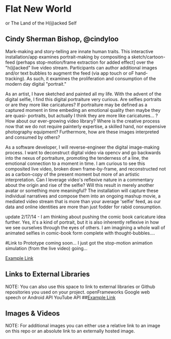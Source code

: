 # Flat New World
or The Land of the H(ij)acked Self

## Cindy Sherman Bishop, @cindyloo


Mark-making and story-telling are innate human traits.  This interactive installation/app examines portrait-making by compositing a sketch/cartoon-feed (perhaps stop-motion/frame extraction for added effect] over the "h(ij)acked" live video stream.  Participants can author additional images and/or text bubbles to augment the feed (via app touch or oF hand-tracking). As such, it examines the proliferation and consumption of the modern day digital "portrait."

As an artist, I have sketched and painted all my life.  With the advent of the digital selfie, I find this digital portraiture very curious. Are selfies portraits or are they more like caricatures?  If portraiture may be defined as a captured moment in time embeding an emotional quality then maybe they are quasi- portraits, but actually I think they are more like caricatures... ?  How about our ever-growing video library? Where is the creative process now that we do not require painterly expertise, a skilled hand, nor expensive photography equipment?   Furthermore, how are these images interpreted and consumed by others?

As a software developer, I will reverse-engineer the digital image-making process.  I want to deconstruct digital video via opencv and go backwards into the nexus of portraiture, promoting the tenderness of a line, the emotional connection to a moment in time.  I am curious to see this composited live video, broken down frame-by-frame, and reconstructed not as a carbon-copy of the present moment but more of an artistic interpretation.  Can I leverage video's reflexive nature in a commentary about the origin and rise of the selfie? Will this result in merely another avatar or something more meaningful? The installation will capture these individual narratives and compose them into an ongoing mashup movie, a mediated video stream that is more than your average 'selfie' feed, as our data and online identities are more than just fodder for rabid consumption.

update 2/17/14 -
I am thinking about pushing the comic book caricature idea further.  Yes, it's a kind of portrait, but it is also inherently reflexive in how we see ourselves through the eyes of others.  I am imagining a whole wall of animated selfies in comic-book form complete with thought-bubbles....



#Link to Prototype
coming soon...  I just got the stop-motion animation simulation (from the live video) going...

[Example Link](http://www.google.com "Example Link")

## Links to External Libraries
 NOTE: You can also use this space to link to external libraries or Github repositories you used on your project.
openFrameworks
Google web speech or Android API
YouTube API
##[Example Link](http://www.google.com "Example Link")

## Images & Videos
NOTE: For additional images you can either use a relative link to an image on this repo or an absolute link to an externally hosted image.


